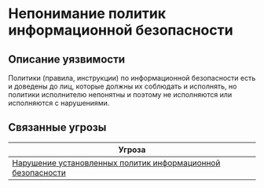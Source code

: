 # Непонимание политик информационной безопасности

## Описание уязвимости
Политики (правила, инструкции) по информационной безопасности есть и доведены до лиц, которые должны их соблюдать и исполнять, но политики исполнителю непонятны и поэтому не исполняются или исполняются с нарушениями.

## Связанные угрозы
|Угроза|
|-|
|[Нарушение установленных политик информационной безопасности](/vkr/threats/page21)|